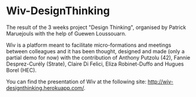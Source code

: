 # Wiv-DesignThinking
The result of the 3 weeks project "Design Thinking", organised by Patrick Maruejouls with the help of Guewen Loussouarn.

Wiv is a platform meant to facilitate micro-formations and meetings between colleagues and it has been thought, designed and made (only a partial demo for now) with the contribution of Anthony Putzolu (42), Fannie Desprez-Curély (Strate), Claire Di Felici, Eliza Robinet-Duffo and Hugues Borel (HEC).

You can find the presentation of Wiv at the following site: http://wiv-designthinking.herokuapp.com/.